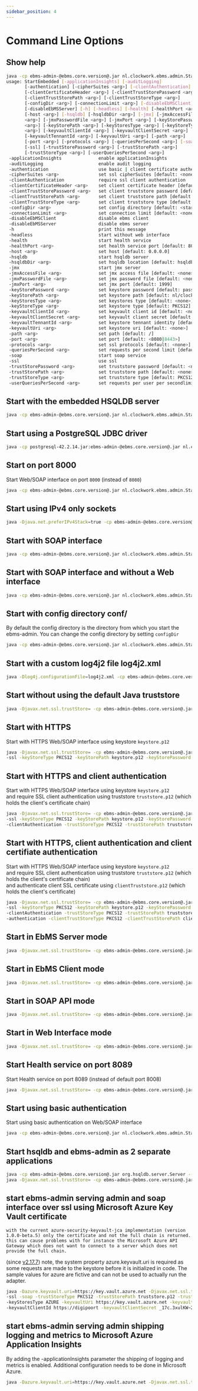 ```yaml
---
sidebar_position: 4
---
```


# Command Line Options

## Show help

```sh
java -cp ebms-admin-@ebms.core.version@.jar nl.clockwork.ebms.admin.StartEmbedded -h
usage: StartEmbedded [-applicationInsights] [-auditLogging]
       [-authentication] [-cipherSuites <arg>] [-clientAuthentication]
       [-clientCertificateHeader <arg>] [-clientTrustStorePassword <arg>]
       [-clientTrustStorePath <arg>] [-clientTrustStoreType <arg>]
       [-configDir <arg>] [-connectionLimit <arg>] [-disableEbMSClient]
       [-disableEbMSServer] [-h] [-headless] [-health] [-healthPort <arg>]
       [-host <arg>] [-hsqldb] [-hsqldbDir <arg>] [-jmx] [-jmxAccessFile
       <arg>] [-jmxPasswordFile <arg>] [-jmxPort <arg>] [-keyStorePassword
       <arg>] [-keyStorePath <arg>] [-keyStoresType <arg>] [-keyStoreType
       <arg>] [-keyvaultClientId <arg>] [-keyvaultClientSecret <arg>]
       [-keyvaultTennantId <arg>] [-keyvaultUri <arg>] [-path <arg>]
       [-port <arg>] [-protocols <arg>] [-queriesPerSecond <arg>] [-soap]
       [-ssl] [-trustStorePassword <arg>] [-trustStorePath <arg>]
       [-trustStoreType <arg>] [-userQueriesPerSecond <arg>]
 -applicationInsights              enable applicationInsights
 -auditLogging                     enable audit logging
 -authentication                   use basic | client certificate authentication
 -cipherSuites <arg>               set ssl cipherSuites [default: <none>]
 -clientAuthentication             require ssl client authentication
 -clientCertificateHeader <arg>    set client certificate header [default: <none>]
 -clientTrustStorePassword <arg>   set client truststore password [default: <none>]
 -clientTrustStorePath <arg>       set client truststore path [default: <none>]
 -clientTrustStoreType <arg>       set client truststore type [default: PKCS12]
 -configDir <arg>                  set config directory [default: <startup_directory>]
 -connectionLimit <arg>            set connection limit [default: <none>]
 -disableEbMSClient                disable ebms client
 -disableEbMSServer                disable ebms server
 -h                                print this message
 -headless                         start without web interface
 -health                           start health service
 -healthPort <arg>                 set health service port [default: 8008]
 -host <arg>                       set host [default: 0.0.0.0]
 -hsqldb                           start hsqldb server
 -hsqldbDir <arg>                  set hsqldb location [default: hsqldb]
 -jmx                              start jmx server
 -jmxAccessFile <arg>              set jmx access file [default: <none>]
 -jmxPasswordFile <arg>            set jmx password file [default: <none>]
 -jmxPort <arg>                    set jmx port [default: 1999]
 -keyStorePassword <arg>           set keystore password [default: password]
 -keyStorePath <arg>               set keystore path [default: nl/clockwork/ebms/keystore.p12]
 -keyStoresType <arg>              set keystores type [default: <none>]
 -keyStoreType <arg>               set keystore type [default: PKCS12]
 -keyvaultClientId <arg>           set keyvault client id [default: <none>]
 -keyvaultClientSecret <arg>       set keyvault client secret [default: <none>]
 -keyvaultTennantId <arg>          set keystore tennant identity [default: <none>]
 -keyvaultUri <arg>                set keystore uri [default: <none>]
 -path <arg>                       set path [default: /]
 -port <arg>                       set port [default: <8080|8443>]
 -protocols <arg>                  set ssl protocols [default: <none>]
 -queriesPerSecond <arg>           set requests per second limit [default: <none>]
 -soap                             start soap service
 -ssl                              use ssl
 -trustStorePassword <arg>         set truststore password [default: <none>]
 -trustStorePath <arg>             set truststore path [default: <none>]
 -trustStoreType <arg>             set truststore type [default: PKCS12]
 -userQueriesPerSecond <arg>       set requests per user per secondlimit [default: <none>]
```

## Start with the embedded HSQLDB server

```sh
java -cp ebms-admin-@ebms.core.version@.jar nl.clockwork.ebms.admin.StartEmbedded -hsqldb
```

## Start using a PostgreSQL JDBC driver

```sh
java -cp postgresql-42.2.14.jar:ebms-admin-@ebms.core.version@.jar nl.clockwork.ebms.admin.StartEmbedded
```

## Start on port 8000

Start Web/SOAP interface on port `8000` (instead of `8080`)

```sh
java -cp ebms-admin-@ebms.core.version@.jar nl.clockwork.ebms.admin.StartEmbedded -port 8000
```

## Start using IPv4 only sockets

```sh
java -Djava.net.preferIPv4Stack=true -cp ebms-admin-@ebms.core.version@.jar nl.clockwork.ebms.admin.StartEmbedded
```

## Start with SOAP interface

```sh
java -cp ebms-admin-@ebms.core.version@.jar nl.clockwork.ebms.admin.StartEmbedded -soap
```

## Start with SOAP interface and without a Web interface

```sh
java -cp ebms-admin-@ebms.core.version@.jar nl.clockwork.ebms.admin.StartEmbedded -soap -headless
```

## Start with config directory conf/

By default the config directory is the directory from which you start the ebms-admin. You can change the config directory by setting `configDir`

```sh
java -cp ebms-admin-@ebms.core.version@.jar nl.clockwork.ebms.admin.StartEmbedded -configDir conf/
```

## Start with a custom log4j2 file log4j2.xml

```sh
java -Dlog4j.configurationFile=log4j2.xml -cp ebms-admin-@ebms.core.version@.jar nl.clockwork.ebms.admin.StartEmbedded
```

## Start without using the default Java truststore

```sh
java -Djavax.net.ssl.trustStore= -cp ebms-admin-@ebms.core.version@.jar nl.clockwork.ebms.admin.StartEmbedded
```

## Start with HTTPS

Start with HTTPS Web/SOAP interface using keystore `keystore.p12`

```sh
java -Djavax.net.ssl.trustStore= -cp ebms-admin-@ebms.core.version@.jar nl.clockwork.ebms.admin.StartEmbedded \
-ssl -keyStoreType PKCS12 -keyStorePath keystore.p12 -keyStorePassword password
```

## Start with HTTPS and client authentication

Start with HTTPS Web/SOAP interface using keystore `keystore.p12`  
and require SSL client authentication using truststore `truststore.p12` (which holds the client's certificate chain)

```sh
java -Djavax.net.ssl.trustStore= -cp ebms-admin-@ebms.core.version@.jar nl.clockwork.ebms.admin.StartEmbedded \
-ssl -keyStoreType PKCS12 -keyStorePath keystore.p12 -keyStorePassword password \
-clientAuthentication -trustStoreType PKCS12 -trustStorePath truststore.p12 -trustStorePassword password
```

## Start with HTTPS, client authentication and client certifiate authentication

Start with HTTPS Web/SOAP interface using keystore `keystore.p12`  
and require SSL client authentication using truststore `truststore.p12` (which holds the client's certificate chain)  
and authenticate client SSL certificate using `clientTruststore.p12` (which holds the client's certificate)

```sh
java -Djavax.net.ssl.trustStore= -cp ebms-admin-@ebms.core.version@.jar nl.clockwork.ebms.admin.StartEmbedded \
-ssl -keyStoreType PKCS12 -keyStorePath keystore.p12 -keyStorePassword password \
-clientAuthentication -trustStoreType PKCS12 -trustStorePath truststore.p12 -trustStorePassword password \
-authentication -clientTrustStoreType PKCS12 -clientTrustStorePath clientTruststore.p12 -clientTrustStorePassword password
```

## Start in EbMS Server mode

```sh
java -Djavax.net.ssl.trustStore= -cp ebms-admin-@ebms.core.version@.jar nl.clockwork.ebms.admin.StartEmbedded -headless -disableEbMSClient
```

## Start in EbMS Client mode

```sh
java -Djavax.net.ssl.trustStore= -cp ebms-admin-@ebms.core.version@.jar nl.clockwork.ebms.admin.StartEmbedded -headless -disableEbMSServer
```

## Start in SOAP API mode

```sh
java -Djavax.net.ssl.trustStore= -cp ebms-admin-@ebms.core.version@.jar nl.clockwork.ebms.admin.StartEmbedded -soap -headless -disableEbMSServer -disableEbMSClient
```

## Start in Web Interface mode

```sh
java -Djavax.net.ssl.trustStore= -cp ebms-admin-@ebms.core.version@.jar nl.clockwork.ebms.admin.StartEmbedded -disableEbMSServer -disableEbMSClient
```

## Start Health service on port 8089

Start Health service on port 8089 (instead of default port 8008)

```sh
java -Djavax.net.ssl.trustStore= -cp ebms-admin-@ebms.core.version@.jar nl.clockwork.ebms.admin.StartEmbedded -health -healthPort 8089
```

## Start using basic authentication

Start using basic authentication on Web/SOAP interface

```sh
java -cp ebms-admin-@ebms.core.version@.jar nl.clockwork.ebms.admin.StartEmbedded -authentication
```

## Start hsqldb and ebms-admin as 2 separate applications

```sh
java -cp ebms-admin-@ebms.core.version@.jar org.hsqldb.server.Server --database.0 file:hsqldb/ebms --dbname.0 ebms -port 9001
java -Djavax.net.ssl.trustStore= -cp ebms-admin-@ebms.core.version@.jar nl.clockwork.ebms.admin.StartEmbedded -soap
```

## start ebms-admin serving admin and soap interface over ssl using Microsoft Azure Key Vault certificate

```note
with the current azure-security-keyvault-jca implementation (version 1.0.0-beta.5) only the certificate and not the full chain is returned.
this can cause problems with for instance the Microsoft Azure API Gateway which does not want to connect to a server which does not provide the full chain.
```

(since [v2.17.7](release#ebms-admin-2177jar))
note, the system property azure.keyvault.uri is required as some requests are made to the keystore before it is initialized in code.
The sample values for azure are fictive and can not be used to actually run the adapter.

```sh
java -Dazure.keyvault.uri=https://key.vault.azure.net -Djavax.net.ssl.trustStore= -cp ebms-admin-@ebms.core.version@.jar nl.clockwork.ebms.admin.StartEmbedded \
-ssl -soap -trustStoreType PKCS12 -trustStorePath truststore.p12 -trustStorePassword password \
-keyStoresType AZURE -keyvaultUri https://key.vault.azure.net -keyvaultTennantId f487d075-71f0-486a-beab-7e8d3f873be5 \
-keyvaultClientId https://digipoort -keyvaultClientSecret _17c.3xulKW~2crwjVTFRT8n-5LKo44uF5
```

## start ebms-admin serving admin shipping logging and metrics to Microsoft Azure Application Insights

By adding the -applicationInsights parameter the shipping of logging and metrics is enabled. Additional configuration needs to be done in Microsoft Azure.

```sh
java -Dazure.keyvault.uri=https://key.vault.azure.net -Djavax.net.ssl.trustStore= -cp ebms-admin-@ebms.core.version@.jar nl.clockwork.ebms.admin.StartEmbedded -soap -applicationInsights
```